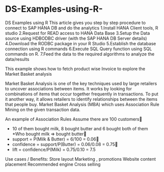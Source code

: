 # DS-Examples-using-R-
DS Examples using R 
This article gives you step by step procedure to connect to SAP HANA DB and do the analytics
1.Install HANA Client tools, R studio
2.Request for READ access to HANA Data Base
3.Setup the Data source using HDBODBC driver (with the SAP HANA DB Server details)
4.Download the RODBC package in your R Studio
5.Establish the database connection using R commands
6.Execute SQL Query function using SQL commands on R.
7.Feed the data to the required algorithms to analyze the data/results

This example shows how to fetch product wise Invoice to explore the Market Basket analysis

Market Basket Analysis is one of the key techniques used by large retailers to uncover associations between items. It works by looking for combinations of items that occur together frequently in transactions. To put it another way, it allows retailers to identify relationships between the items that people buy. Market Basket Analysis (MBA) which uses Association Rule Mining on the given transaction data.

An example of Association Rules
Assume there are 100 customers
* 10 of them bought milk, 8 bought butter and 6 bought both of them
*Who bought milk => bought butter
* support = P(Milk & Butter) = 6/100 = 0.06
* confidence = support/P(Butter) = 0.06/0.08 = 0.75
* lift = confidence/P(Milk) = 0.75/0.10 = 7.5

Use cases / Benefits:
Store layout
Marketing , promotions
Website content placement
Recommended engine
Cross selling


